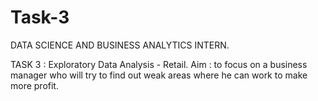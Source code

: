 # Task-3

DATA SCIENCE AND BUSINESS ANALYTICS INTERN.

TASK 3 : Exploratory Data Analysis - Retail.
Aim : to focus on a business manager who will try to find out weak areas where he can work to make more profit.
